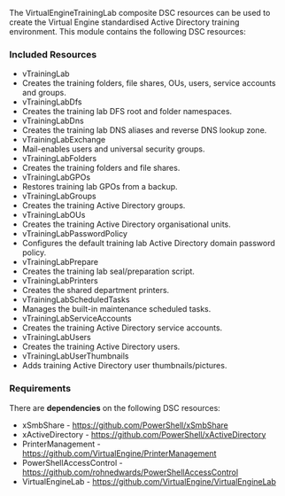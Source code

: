 The VirtualEngineTrainingLab composite DSC resources can be used to create the Virtual Engine standardised
Active Directory training environment. This module contains the following DSC resources:

### Included Resources
* vTrainingLab
 * Creates the training folders, file shares, OUs, users, service accounts and groups.
* vTrainingLabDfs
 * Creates the training lab DFS root and folder namespaces.
* vTrainingLabDns
 * Creates the training lab DNS aliases and reverse DNS lookup zone.
* vTrainingLabExchange
 * Mail-enables users and universal security groups.
* vTrainingLabFolders
 * Creates the training folders and file shares.
* vTrainingLabGPOs
 * Restores training lab GPOs from a backup.
* vTrainingLabGroups
 * Creates the training Active Directory groups.
* vTrainingLabOUs
 * Creates the training Active Directory organisational units.
* vTrainingLabPasswordPolicy
 * Configures the default training lab Active Directory domain password policy.
* vTrainingLabPrepare
 * Creates the training lab seal/preparation script.
* vTrainingLabPrinters
 * Creates the shared department printers.
* vTrainingLabScheduledTasks
 * Manages the built-in maintenance scheduled tasks.
* vTrainingLabServiceAccounts
 * Creates the training Active Directory service accounts.
* vTrainingLabUsers
 * Creates the training Active Directory users.
* vTrainingLabUserThumbnails
 * Adds training Active Directory user thumbnails/pictures.

### Requirements
There are __dependencies__ on the following DSC resources:

* xSmbShare - https://github.com/PowerShell/xSmbShare
* xActiveDirectory - https://github.com/PowerShell/xActiveDirectory
* PrinterManagement - https://github.com/VirtualEngine/PrinterManagement
* PowerShellAccessControl - https://github.com/rohnedwards/PowerShellAccessControl
* VirtualEngineLab - https://github.com/VirtualEngine/VirtualEngineLab
